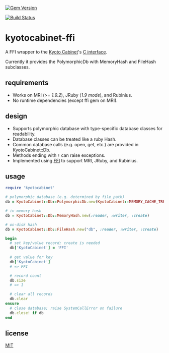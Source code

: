 [![Gem Version](https://badge.fury.io/rb/kyotocabinet-ffi.svg)](http://badge.fury.io/rb/kyotocabinet-ffi)

[![Build
Status](https://travis-ci.org/abargnesi/kyotocabinet-ffi.svg?branch=master)](https://travis-ci.org/abargnesi/kyotocabinet-ffi)

kyotocabinet-ffi
================

A FFI wrapper to the [Kyoto Cabinet](http://fallabs.com/kyotocabinet/)'s [C interface](http://fallabs.com/kyotocabinet/api/kclangc_8h.html).

Currently it provides the PolymorphicDb with MemoryHash and FileHash subclasses.

requirements
------------

- Works on MRI (*>= 1.9.2*), JRuby (*1.9 mode*), and Rubinius.
- No runtime dependencies (except ffi gem on MRI).

design
------

- Supports polymorphic database with type-specific database classes for readability.
- Database classes can be treated like a ruby Hash.
- Common database calls (e.g. open, get, etc.) are provided in KyotoCabinet::Db.
- Methods ending with ``!`` can raise exceptions.
- Implemented using [FFI](https://github.com/ffi/ffi) to support MRI,
  JRuby, and Rubinius.

usage
-----

```ruby
require 'kyotocabinet'

# polymorphic database (e.g. determined by file_path)
db = KyotoCabinet::Db::PolymorphicDb.new(KyotoCabinet::MEMORY_CACHE_TREE, :reader, :writer, :create)

# in-memory hash
db = KyotoCabinet::Db::MemoryHash.new(:reader, :writer, :create)

# on-disk hash
db = KyotoCabinet::Db::FileHash.new("db", :reader, :writer, :create)

begin
  # set key/value record; create is needed
  db['KyotoCabinet'] = 'FFI'
  
  # get value for key
  db['KyotoCabinet']
  # => FFI

  # record count
  db.size
  # => 1

  # clear all records
  db.clear
ensure
  # close database; raise SystemCallError on failure
  db.close! if db
end
```

license
-------

[MIT](http://opensource.org/licenses/MIT)
